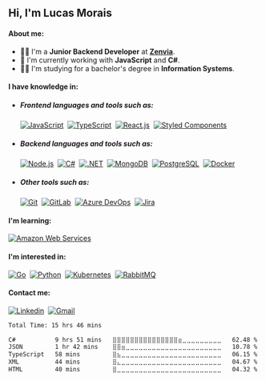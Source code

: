 ## Hi, I'm Lucas Morais

#### About me:

- :man_technologist:&nbsp;I'm a **Junior Backend Developer** at [**Zenvia**](https://www.zenvia.com/ "Zenvia Site").
- :telescope:&nbsp;I'm currently working with **JavaScript** and **C#**.
- :man_student:&nbsp;I'm studying for a bachelor's degree in **Information Systems**.

#### I have knowledge in:

- ##### Frontend languages and tools such as:
  [![JavaScript](https://img.shields.io/badge/-JavaScript-111?style=flat&logo=javascript "JavaScript")](https://developer.mozilla.org/en-US/docs/Web/JavaScript)&nbsp; 
  [![TypeScript](https://img.shields.io/badge/-TypeScript-111?style=flat&logo=typescript "TypeScript")](https://www.typescriptlang.org/)&nbsp;
  [![React.js](https://img.shields.io/badge/-React.js-111?style=flat&logo=react "React.js")](https://reactjs.org/)&nbsp;
  [![Styled Components](https://img.shields.io/badge/-Styled--Components-111?style=flat&logo=styled-components&logoColor=fff "Styled-Components")](https://styled-components.com/)&nbsp; <br/>

- ##### Backend languages and tools such as:
  [![Node.js](https://img.shields.io/badge/-Node.js-111?style=flat&logo=node.js "Node.js")](https://nodejs.org/en/)&nbsp; 
  [![C#](https://img.shields.io/badge/-C%23-111?style=flat&logo=csharp&logoColor=239120 "C Sharp")](https://learn.microsoft.com/en-us/dotnet/csharp/)&nbsp; 
  [![.NET](https://img.shields.io/badge/-.NET-111?style=flat&logo=dotnet&logoColor=512BD4 ".NET")](https://dotnet.microsoft.com/en-us/)&nbsp;
  [![MongoDB](https://img.shields.io/badge/-MongoDB-111?style=flat&logo=mongodb "MongoDB")](https://www.mongodb.com/)&nbsp; 
  [![PostgreSQL](https://img.shields.io/badge/-PostgreSQL-111?style=flat&logo=postgresql "PostgreSQL")](https://www.postgresql.org/)&nbsp; 
  [![Docker](https://img.shields.io/badge/-Docker-111?style=flat&logo=docker "Docker")](https://www.docker.com/)&nbsp; <br/>

- ##### Other tools such as:
  [![Git](https://img.shields.io/badge/-Git-111?style=flat&logo=git "Git")](https://git-scm.com/)&nbsp;
  [![GitLab](https://img.shields.io/badge/-GitLab-111?style=flat&logo=GitLab "GitLab")](https://about.gitlab.com/)&nbsp;
  [![Azure DevOps](https://img.shields.io/badge/-Azure%20DevOps-111?style=flat&logo=Azure%20DevOps&logoColor=0078D7 "Azure DevOps")](https://azure.microsoft.com/en-us/products/devops)&nbsp; 
  [![Jira](https://img.shields.io/badge/-Jira-111?style=flat&logo=jira "Jira")](https://www.atlassian.com/software/jira)&nbsp;
  
#### I'm learning:

  [![Amazon Web Services](https://img.shields.io/badge/-AWS-111?style=flat&logo=amazon%20aws&logoColor=FF9900 "AWS")](https://aws.amazon.com/)&nbsp;

#### I'm interested in:

[![Go](https://img.shields.io/badge/-Go-111?style=flat&logo=go "Go")](https://go.dev/)&nbsp;
[![Python](https://img.shields.io/badge/-Python-111?style=flat&logo=Python "Python")](https://www.python.org/)&nbsp;
[![Kubernetes](https://img.shields.io/badge/-Kubernetes-111?style=flat&logo=kubernetes&logoColor=326CE5 "Kubernetes")](https://kubernetes.io/)&nbsp;
[![RabbitMQ](https://img.shields.io/badge/-RabbitMQ-111?style=flat&logo=Rabbitmq "RabbitMQ")](https://www.rabbitmq.com/)&nbsp;



#### Contact me:

[![Linkedin](https://img.shields.io/badge/-Lucas%20Morais-0A66C2?style=flat&logo=linkedin&logoColor=fff "Linkedin")](https://www.linkedin.com/in/lucas-morais-santos/)&nbsp;
[![Gmail](https://img.shields.io/badge/-lucas14.morais@gmail.com-EA4335?style=flat&logo=gmail&logoColor=fff "Gmail")](mailto:lucas14.morais@gmail.com)&nbsp; <br/>


<!--START_SECTION:waka-->

```txt
Total Time: 15 hrs 46 mins

C#           9 hrs 51 mins   ⣿⣿⣿⣿⣿⣿⣿⣿⣿⣿⣿⣿⣿⣿⣿⣶⣀⣀⣀⣀⣀⣀⣀⣀⣀   62.48 %
JSON         1 hr 42 mins    ⣿⣿⣶⣀⣀⣀⣀⣀⣀⣀⣀⣀⣀⣀⣀⣀⣀⣀⣀⣀⣀⣀⣀⣀⣀   10.78 %
TypeScript   58 mins         ⣿⣦⣀⣀⣀⣀⣀⣀⣀⣀⣀⣀⣀⣀⣀⣀⣀⣀⣀⣀⣀⣀⣀⣀⣀   06.15 %
XML          44 mins         ⣿⣄⣀⣀⣀⣀⣀⣀⣀⣀⣀⣀⣀⣀⣀⣀⣀⣀⣀⣀⣀⣀⣀⣀⣀   04.67 %
HTML         40 mins         ⣿⣀⣀⣀⣀⣀⣀⣀⣀⣀⣀⣀⣀⣀⣀⣀⣀⣀⣀⣀⣀⣀⣀⣀⣀   04.32 %
```

<!--END_SECTION:waka-->
